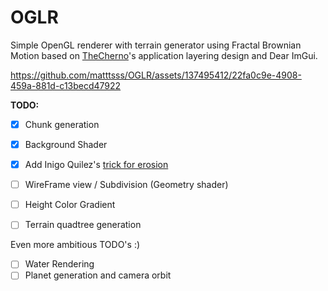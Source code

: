 # OGLR

Simple OpenGL renderer with terrain generator using Fractal Brownian Motion based on [TheCherno](https://www.youtube.com/@thecherno)'s application layering design and Dear ImGui.


https://github.com/matttsss/OGLR/assets/137495412/22fa0c9e-4908-459a-881d-c13becd47922


**TODO:**

- [x] Chunk generation
- [x] Background Shader
- [x] Add Inigo Quilez's [trick for erosion](https://iquilezles.org/articles/morenoise/)
- [ ] WireFrame view / Subdivision (Geometry shader)
- [ ] Height Color Gradient
- [ ] Terrain quadtree generation


Even more ambitious TODO's :)
- [ ] Water Rendering
- [ ] Planet generation and camera orbit
